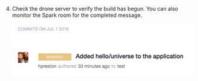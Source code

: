 
4. Check the drone server to verify the build has begun.  You can also monitor the Spark room for the completed message.

    ![Drone Build](images/drone_6th_build.png)

